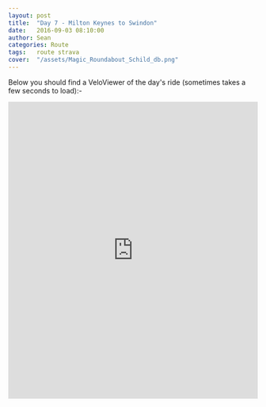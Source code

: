 ```yaml
---
layout: post
title:  "Day 7 - Milton Keynes to Swindon"
date:   2016-09-03 08:10:00
author: Sean
categories: Route
tags:	route strava
cover:  "/assets/Magic_Roundabout_Schild_db.png"
---
```




Below you should find a VeloViewer of the day's ride (sometimes takes a
few seconds to load):-

<iframe style="width:100%;height:600px;" src="https://veloviewer.com/routes/5267986/embed2" frameborder="0" scrolling="no" markdown="0"></iframe>
